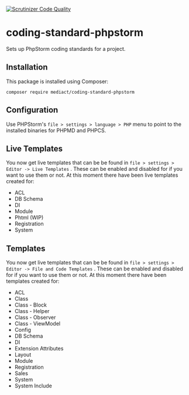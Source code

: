 [![Scrutinizer Code Quality](https://scrutinizer-ci.com/g/mediact/coding-standard-phpstorm/badges/quality-score.png?b=master)](https://scrutinizer-ci.com/g/mediact/coding-standard-phpstorm/?branch=master)
# coding-standard-phpstorm

Sets up PhpStorm coding standards for a project.

## Installation
This package is installed using Composer:
```
composer require mediact/coding-standard-phpstorm
```

## Configuration
Use PHPStorm's `file > settings > language > PHP` menu to point to the installed binaries for PHPMD and PHPCS.

## Live Templates
You now get live templates that can be be found in `file > settings > Editor -> Live Templates` .
These can be enabled and disabled for if you want to use them or not.
At this moment there have been live templates created for:
* ACL
* DB Schema
* DI
* Module
* Phtml (WIP)
* Registration
* System

## Templates
You now get live templates that can be be found in `file > settings > Editor -> File and Code Templates` .
These can be enabled and disabled for if you want to use them or not.
At this moment there have been templates created for:
* ACL
* Class
* Class - Block
* Class - Helper
* Class - Observer
* Class - ViewModel
* Config
* DB Schema
* DI
* Extension Attributes
* Layout
* Module
* Registration
* Sales
* System 
* System Include